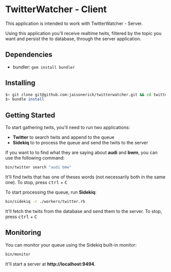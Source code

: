 # TwitterWatcher - Client

This application is intended to work with TwitterWatcher - Server.

Using this application you'll receive realtime twits, filtered by the topic
you want and persist the to database, through the server application.

## Dependencies

* bundler: `gem install bundler`

## Installing

```bash
$> git clone git@github.com:jaisonerick/twitterwatcher.git && cd twitterwatcher
$> bundle install
```

## Getting Started

To start gathering twits, you'll need to run two applications:

* **Twitter** to search twits and append to the queue
* **Sidekiq** to to process the queue and send the twits to the server

If you want to to find what they are saying about **audi** and **bwm**, you can use the following command:

```bash
bin/twitter search "audi bmw"
```

It'll find twits that has one of theses words (not necessarily both in the same one). To stop, press <kbd>ctrl</kbd> + <kbd>C</kbd>

To start processing the queue, run **Sidekiq**:

```bash
bin/sidekiq -r ./workers/twitter.rb
```

It'll fetch the twits from the database and send them to the server. To stop, press <kbd>ctrl</kbd> + <kbd>C</kbd>

## Monitoring

You can monitor your queue using the Sidekiq built-in monitor:

```bash
bin/monitor
```

It'll start a server at **http://localhost:9494**.
